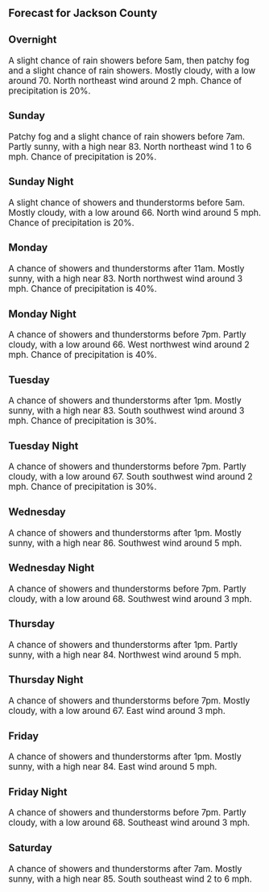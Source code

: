 <div>
   <h2>Forecast for Jackson County</h2>
   <p>
      <div style="font-size:120%">
         <h3>Overnight</h3>A slight chance of rain showers before 5am, then patchy fog and a slight chance of rain showers. Mostly cloudy, with a low
         around 70. North northeast wind around 2 mph. Chance of precipitation is 20%.<br></div>
   </p>
   <p>
      <div style="font-size:120%">
         <h3>Sunday</h3>Patchy fog and a slight chance of rain showers before 7am. Partly sunny, with a high near 83. North northeast wind 1 to 6
         mph. Chance of precipitation is 20%.<br></div>
   </p>
   <p>
      <div style="font-size:120%">
         <h3>Sunday Night</h3>A slight chance of showers and thunderstorms before 5am. Mostly cloudy, with a low around 66. North wind around 5 mph. Chance
         of precipitation is 20%.<br></div>
   </p>
   <p>
      <div style="font-size:120%">
         <h3>Monday</h3>A chance of showers and thunderstorms after 11am. Mostly sunny, with a high near 83. North northwest wind around 3 mph. Chance
         of precipitation is 40%.<br></div>
   </p>
   <p>
      <div style="font-size:120%">
         <h3>Monday Night</h3>A chance of showers and thunderstorms before 7pm. Partly cloudy, with a low around 66. West northwest wind around 2 mph. Chance
         of precipitation is 40%.<br></div>
   </p>
   <p>
      <div style="font-size:120%">
         <h3>Tuesday</h3>A chance of showers and thunderstorms after 1pm. Mostly sunny, with a high near 83. South southwest wind around 3 mph. Chance
         of precipitation is 30%.<br></div>
   </p>
   <p>
      <div style="font-size:120%">
         <h3>Tuesday Night</h3>A chance of showers and thunderstorms before 7pm. Partly cloudy, with a low around 67. South southwest wind around 2 mph.
         Chance of precipitation is 30%.<br></div>
   </p>
   <p>
      <div style="font-size:120%">
         <h3>Wednesday</h3>A chance of showers and thunderstorms after 1pm. Mostly sunny, with a high near 86. Southwest wind around 5 mph.<br></div>
   </p>
   <p>
      <div style="font-size:120%">
         <h3>Wednesday Night</h3>A chance of showers and thunderstorms before 7pm. Partly cloudy, with a low around 68. Southwest wind around 3 mph.<br></div>
   </p>
   <p>
      <div style="font-size:120%">
         <h3>Thursday</h3>A chance of showers and thunderstorms after 1pm. Partly sunny, with a high near 84. Northwest wind around 5 mph.<br></div>
   </p>
   <p>
      <div style="font-size:120%">
         <h3>Thursday Night</h3>A chance of showers and thunderstorms before 7pm. Mostly cloudy, with a low around 67. East wind around 3 mph.<br></div>
   </p>
   <p>
      <div style="font-size:120%">
         <h3>Friday</h3>A chance of showers and thunderstorms after 1pm. Mostly sunny, with a high near 84. East wind around 5 mph.<br></div>
   </p>
   <p>
      <div style="font-size:120%">
         <h3>Friday Night</h3>A chance of showers and thunderstorms before 7pm. Partly cloudy, with a low around 68. Southeast wind around 3 mph.<br></div>
   </p>
   <p>
      <div style="font-size:120%">
         <h3>Saturday</h3>A chance of showers and thunderstorms after 7am. Mostly sunny, with a high near 85. South southeast wind 2 to 6 mph.<br></div>
   </p>
</div>